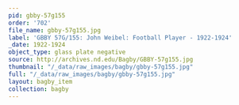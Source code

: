 ```yaml
---
pid: gbby-57g155
order: '702'
file_name: gbby-57g155.jpg
label: 'GBBY 57G/155: John Weibel: Football Player - 1922-1924'
_date: 1922-1924
object_type: glass plate negative
source: http://archives.nd.edu/Bagby/GBBY-57g155.jpg
thumbnail: "/_data/raw_images/bagby/gbby-57g155.jpg"
full: "/_data/raw_images/bagby/gbby-57g155.jpg"
layout: bagby_item
collection: bagby
---
```


